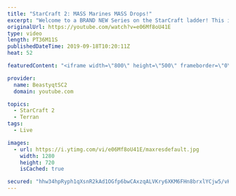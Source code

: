 ```yaml
---
title: "StarCraft 2: MASS Marines MASS Drops!"
excerpt: "Welcome to a BRAND NEW Series on the StarCraft ladder! This is the \"Mass Marines to Grandmaster\" challenge, where the only attacking unit that I'm allowed to make is Marines - and that's it! I am allowed to make Medivacs just so that the gaemplay is not too monotonous, but I believe I could even make"
originalUrl: https://youtube.com/watch?v=e06Mf8oU41E
type: video
length: PT36M11S
publishedDateTime: 2019-09-18T10:20:11Z
heat: 52

featuredContent: "<iframe width=\"800\" height=\"500\" frameborder=\"0\" src=\"https://www.youtube.com/embed/e06Mf8oU41E\" allow=\"accelerometer; autoplay; encrypted-media; gyroscope; picture-in-picture\" allowfullscreen></iframe>"

provider:
  name: BeastyqtSC2
  domain: youtube.com

topics:
  - StarCraft 2
  - Terran
tags:
  - Live

images:
  - url: https://i.ytimg.com/vi/e06Mf8oU41E/maxresdefault.jpg
    width: 1280
    height: 720
    isCached: true

secured: "hhw34hpRyph1qXsnR2kAd1OGfp6bwCAxzqALVKry6XKM6FHn8brxlYCjw5/vK6iR7AywkxGfoWzi8DtZMLEqXJXHd2+X9aQPKlZTZ3OY3+3vpnSAmS774ckDsHgXM7qXmdi+4jakQz5k/Wb4OkGiYTp89w8YEsF2JX9BpAG9fKdsrY2q+oyvYCyDJbNv3mxbai/MB0PTGviCqH7TNT5YZvT3yI5JeOjACNUyoL7wjk9FTjtE2+qbXvFz8Bjc+FXctZKZuNFoDTdqbPPJ9/oJXoAaY9+E55rieq+87nJ4rn2xY0BwAD+/tcYBZ+R2TaWu4+pbPSXT+3Wdx/6XPI/7OVCqsv7ily9wtk5JOS7eUVFKoBBJC1H5ZQyuj95XQVjQcuWS/nXPkIkP0Gx6Uq9nEhv0BgrF9sQIZikGIuWg96U=;sSFPBLm+J4krLCwWxqKjwg=="
---
```


